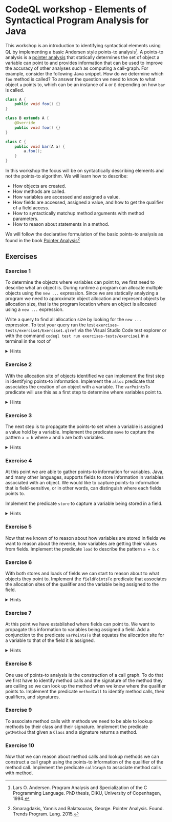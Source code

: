 # CodeQL workshop - Elements of Syntactical Program Analysis for Java

This workshop is an introduction to identifying syntactical elements using QL by implementing a basic Andersen style points-to analysis[^1].
A points-to analysis is a [pointer analysis](https://en.wikipedia.org/wiki/Pointer_analysis) that statically determines the set of object a variable can point to and provides information that can be used to improve the accuracy of other analyses such as computing a call-graph.
For example, consider the following Java snippet. How do we determine which `foo` method is called?
To answer the question we need to know to what object `a` points to, which can be an instance of `A` or `B` depending on how `bar` is called.

```java
class A {
    public void foo() {}
}

class B extends A {
    @Override
    public void foo() {}
}

class C {
    public void bar(A a) {
        a.foo();
    }
}
```

In this workshop the focus will be on syntactically describing elements and not the points-to algorithm.
We will learn how to describe:

- How objects are created.
- How methods are called.
- How variables are accessed and assigned a value.
- How fields are accessed, assigned a value, and how to get the qualifier of a field access.
- How to syntactically matchup method arguments with method parameters.
- How to reason about statements in a method.

We will follow the declarative formulation of the basic points-to analysis as found in the book [Pointer Analysis](https://yanniss.github.io/points-to-tutorial15.pdf)[^2]

[^1]:  Lars O. Andersen. Program Analysis and Specialization of the C Programming Language. PhD thesis, DIKU, University of Copenhagen, 1994.
[^2]: Smaragdakis, Yannis and Balatsouras, George. Pointer Analysis. Found. Trends Program. Lang. 2015.

## Exercises

### Exercise 1

To determine the objects where variables can point to, we first need to describe what an object is.
During runtime a program can allocate multiple objects using the `new ...` expression.
Since we are statically analyzing a program we need to approximate object allocation and represent objects by allocation size, that is the program location where an object is allocated using a `new ...` expression.

Write a query to find all allocation size by looking for the `new ...` expression.
To test your query run the test `exercises-tests/exercise1/Exercise1.qlref` via the Visual Studio Code test explorer or with the command `codeql test run exercises-tests/exercise1` in a terminal in the root of

<details>
<summary>Hints</summary>
To discover how a program element such as an expression is represented in QL you can use to approaches.

1. Use the *AST viewer* to find the element's QL class. You can create a database out of a test case by running `cp -R exercises-tests/exercise1/exercise1.testproj/ exercise1-db && codeql database bundle -o exercise1-db.zip exercise1-db/` and select the database `exercise1-db.zip` to use the AST viewer.
2. Write a query that finds all the values of type `Element` restricted to a region of code using the element's [Location](https://codeql.github.com/codeql-standard-libraries/java/semmle/code/Location.qll/type.Location$Location.html), retrieved with `getLocation()`, and obtain its primary QL classes with `getPrimaryQlClasses` to find the QL class that best describes the element.

</details>

### Exercise 2

With the allocation site of objects identified we can implement the first step in identifying points-to information.
Implement the `alloc` predicate that associates the creation of an object with a variable.
The `varPointsTo` predicate will use this as a first step to determine where variables point to.

<details>
<summary>Hints</summary>

- The class `Variable`, of which `LocalScopeVariable` is a subclass, supports the member predicate `getAnAssignedValue`
- The class `Expr` contains the member predicate `getEnclosingCallable` to find the `Callable`, such as a `Method`, the expression occurs in. 

</details>

### Exercise 3

The next step is to propagate the points-to set when a variable is assigned a value hold by a variable.
Implement the predicate `move` to capture the pattern `a = b` where `a` and `b` are both variables.

<details>
<summary>Hints</summary>

- The class `Variable`, of which `LocalScopeVariable` is a subclass, supports the member predicate `getAnAccess` to determine where the variable is accessed.

</details>

### Exercise 4

At this point we are able to gather points-to information for variables.
Java, and many other languages, supports fields to store information in variables associated with an object.
We would like to capture points-to information that is field-sensitive, or in other words, can distinguish where each fields points to.

Implement the predicate `store` to capture a variable being stored in a field.

<details>
<summary>Hints</summary>

- A `Field` is a `Variable` and supports the member predicate `getAnAccess` to determine where the field is accessed.
- An alternative is the class `FieldAccess` that captures field access and supports the predicate `getField` to get the `Field` being accessed.
- A `Field` is accessed through a qualifier, an expression that references the object the field belongs to. To get the qualifier use the predicate `getQualifier`.
- The expression `AssignExpr` captures an assignment. Use the predicates `getSrc` and `getDest` to reason about the constituents of the assignment.

</details>

### Exercise 5

Now that we known of to reason about how variables are stored in fields we want to reason about the reverse, how variables are getting their values from fields.
Implement the predicate `load` to describe the pattern `a = b.c`

### Exercise 6

With both stores and loads of fields we can start to reason about to what objects they point to.
Implement the `fieldPointsTo` predicate that associates the allocation sites of the qualifier and the variable being assigned to the field.

<details>
<summary>Hints</summary>

- To reason about allocation sites you can use the provided predicate `varPointsTo`.

</details>

### Exercise 7

At this point we have established where fields can point to.
We want to propagate this information to variables being assigned a field.
Add a conjunction to the predicate `varPointsTo` that equates the allocation site for a variable to that of the field it is assigned.

<details>
<summary>Hints</summary>

- To reason about allocation sites for field you can use the predicate `fieldPointsTo`.
- To reason about variables being assigned a field you can use the predicate  `load`.

</details>

### Exercise 8

One use of points-to analysis is the construction of a call graph.
To do that we first have to identify method calls and the signature of the method they are calling so we can look up the method when we know where the qualifier points to.
Implement the predicate `methodCall` to identify method calls, their qualifiers, and signatures.

### Exercise 9

To associate method calls with methods we need to be able to lookup methods by their class and their signature.
Implement the predicate `getMethod` that given a `Class` and a signature returns a method.

### Exercise 10

Now that we can reason about method calls and lookup methods we can construct a call graph using the points-to information of the qualifier of the method call.
Implement the predicate `callGraph` to associate method calls with method.